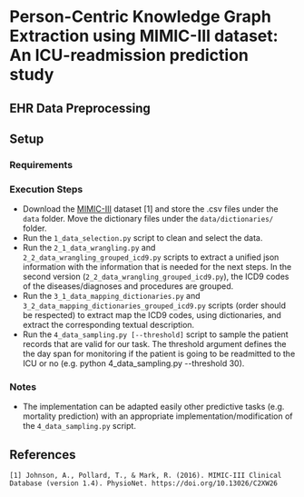 # Person-Centric Knowledge Graph Extraction using MIMIC-III dataset: An ICU-readmission prediction study 

## EHR Data Preprocessing

## Setup
### Requirements


### Execution Steps
- Download the <a target="_blank" href="https://physionet.org/content/mimiciii/1.4/">MIMIC-III</a> dataset \[1\] and store the .csv files under the ```data``` folder. Move the dictionary files under the ```data/dictionaries/``` folder.
- Run the ```1_data_selection.py``` script to clean and select the data.
- Run the ```2_1_data_wrangling.py``` and ```2_2_data_wrangling_grouped_icd9.py``` scripts to extract a unified json information with the information that is needed for the next steps. In the second version (```2_2_data_wrangling_grouped_icd9.py```), the ICD9 codes of the diseases/diagnoses and procedures are grouped.
- Run the ```3_1_data_mapping_dictionaries.py``` and ```3_2_data_mapping_dictionaries_grouped_icd9.py``` scripts (order should be respected) to extract map the ICD9 codes, using dictionaries, and extract the corresponding textual description.
- Run the ```4_data_sampling.py [--threshold]``` script to sample the patient records that are valid for our task. The threshold argument defines the the day span for monitoring if the patient is going to be readmitted to the ICU or no (e.g. python 4_data_sampling.py --threshold 30).


### Notes
- The implementation can be adapted easily other predictive tasks (e.g. mortality prediction) with an appropriate implementation/modification of the ```4_data_sampling.py``` script.

## References
```
[1] Johnson, A., Pollard, T., & Mark, R. (2016). MIMIC-III Clinical Database (version 1.4). PhysioNet. https://doi.org/10.13026/C2XW26
```